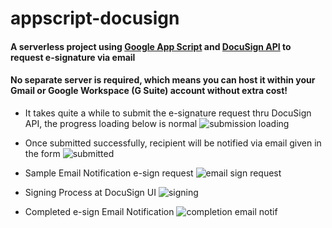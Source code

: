 # appscript-docusign
#### A serverless project using [Google App Script](https://developers.google.com/apps-script) and [DocuSign API](https://www.docusign.com/products/apis) to request e-signature via email

#### No separate server is required, which means you can host it within your Gmail or Google Workspace (G Suite) account without extra cost!

* It takes quite a while to submit the e-signature request thru DocuSign API, the progress loading below is normal
  ![submission loading](https://drive.google.com/uc?export=view&id=1q1hGPzIxk5uaeSCRC5HZlbTydqdRz5cQ)

* Once submitted successfully, recipient will be notified via email given in the form
  ![submitted](https://drive.google.com/uc?export=view&id=1wnbieCR5Xs2Fi-9M8Iu8JvH7hM9YO1wI)

* Sample Email Notification e-sign request
  ![email sign request](https://drive.google.com/uc?export=view&id=1RZjSycVaER80J5QbcYf8wTkImLKnc9ne)

* Signing Process at DocuSign UI
  ![signing](https://drive.google.com/uc?export=view&id=1GR-jdoYHsrpCDPS-ycOaw6GTDOarKE7D)

* Completed e-sign Email Notification
  ![completion email notif](https://drive.google.com/uc?export=view&id=1CMaLLBxRu628OexAA6in9G05eAC-97SG)

